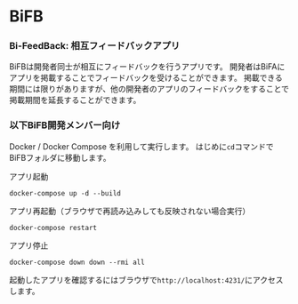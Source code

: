 # BiFB
### Bi-FeedBack: 相互フィードバックアプリ
BiFBは開発者同士が相互にフィードバックを行うアプリです。
開発者はBiFAにアプリを掲載することでフィードバックを受けることができます。
掲載できる期間には限りがありますが、他の開発者のアプリのフィードバックをすることで掲載期間を延長することができます。

### 以下BiFB開発メンバー向け
Docker / Docker Compose を利用して実行します。
はじめに`cd`コマンドでBiFBフォルダに移動します。

アプリ起動
```
docker-compose up -d --build
```
アプリ再起動（ブラウザで再読み込みしても反映されない場合実行）
```
docker-compose restart
```
アプリ停止
```
docker-compose down down --rmi all
```
起動したアプリを確認するにはブラウザで`http://localhost:4231/`にアクセスします。
